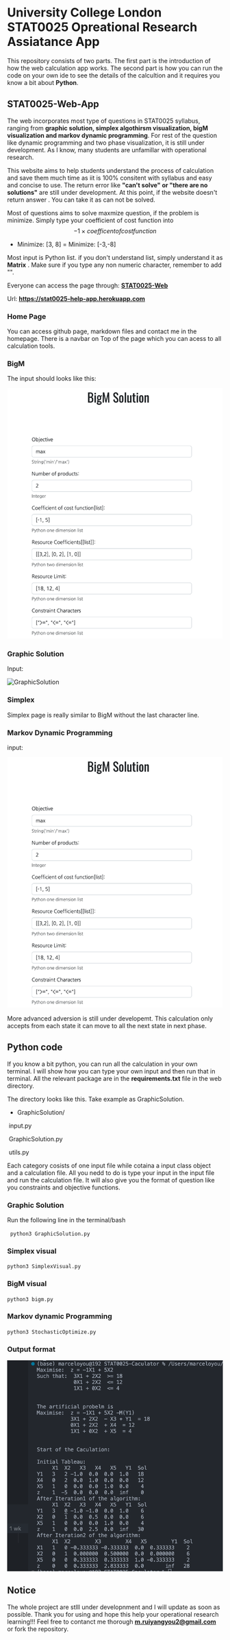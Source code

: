 # University College London STAT0025 Opreational Research Assiatance App

This repository consists of two parts. The first part is the introduction of how the web calculation app works. The second part is how you can run the code on your own ide to see the details of the calcultion and it requires you know a bit about **Python**.

## STAT0025-Web-App

 The web incorporates most type of questions in STAT0025 syllabus, ranging from **graphic solution, simplex algothirsm visualization, bigM visualization and markov dynamic programming**.  For rest of the question like dynamic programming and two phase visualization, it is still under development. As I know, many students are unfamillar with operational research. 

This website aims to help students understand the process of calculation and save them much time as iit is 100% consitent with syllabus and easy and concise to use. The return error like **"can't solve" or "there are no solutions"** are still under development. At this point, if the website doesn't return answer . You can take it as can not be solved. 

Most of questions aims to solve maxmize question, if the problem is minimize. Simply type your  coefficient of cost function into
$$
-1 \times coefficent of cost function
$$

* Minimize: [3, 8] =  Minimize: [-3,-8]

Most input is Python list. if you don't understand list, simply understand it as **Matrix** . Make sure if you type any non numeric character, remember to add "".

Everyone can access the page through: **[STAT0025-Web](https://stat0025-help-app.herokuapp.com)**

Url: **https://stat0025-help-app.herokuapp.com**

### Home Page

You can access github page, markdown files and contact me in the homepage. There is a navbar on Top of the page which you can acess to all calculation tools. 

### BigM

The input should looks like this:

![BigM Input](IntroImage/bigM.png)

### Graphic Solution

Input:

![GraphicSolution](IntroImage/graphicSol.png)

### Simplex

Simplex page is really similar to BigM without the last character line.

### Markov Dynamic Programming

input:

![Markov Dynamic Programming](IntroImage/bigM.png)

More advanced adversion is still under developemt. This calculation only accepts from each state it can move to all the next state in next phase.

## Python code

If you know a bit python, you can run all the calculation in your own terminal. I will show how you can type your own input and then run that in terminal. All the relevant package are in the **requirements.txt** file in the web directory.

The directory looks like this. Take example as GraphicSolution.

* GraphicSolution/

​						input.py

​						GraphicSolution.py

​						utils.py

Each category cosists of one input file while cotaina a input class object and a calculation file. All you nedd to do is type your input in the input file and run the calculation file. It will also give you the format of question like you constraints and objective functions.

### Graphic Solution

Run the following line in the terminal/bash

` python3 GraphicSolution.py`

### Simplex visual

`python3 SimplexVisual.py`

### BigM visual

`python3 bigm.py`

### Markov dynamic Programming

`python3 StochasticOptimize.py`

### Output format

![Output](IntroImage/output.png)

## Notice

The whole project are stlll under developnment and I will update as soon as possible. Thank you for using and hope this help your operational research learning!!! Feel free to contanct me thorough **m.ruiyangyou2@gmail.com** or fork the repository. 





